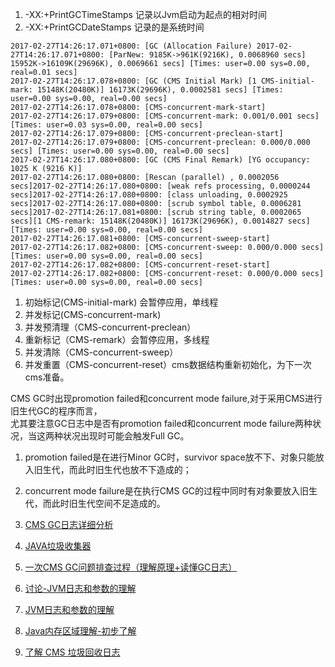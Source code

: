 
1. -XX:+PrintGCTimeStamps 记录以Jvm启动为起点的相对时间   
2. -XX:+PrintGCDateStamps 记录的是系统时间

```
2017-02-27T14:26:17.071+0800: [GC (Allocation Failure) 2017-02-27T14:26:17.071+0800: [ParNew: 9185K->961K(9216K), 0.0068960 secs] 15952K->16109K(29696K), 0.0069661 secs] [Times: user=0.00 sys=0.00, real=0.01 secs] 
2017-02-27T14:26:17.078+0800: [GC (CMS Initial Mark) [1 CMS-initial-mark: 15148K(20480K)] 16173K(29696K), 0.0002581 secs] [Times: user=0.00 sys=0.00, real=0.00 secs] 
2017-02-27T14:26:17.078+0800: [CMS-concurrent-mark-start]
2017-02-27T14:26:17.079+0800: [CMS-concurrent-mark: 0.001/0.001 secs] [Times: user=0.03 sys=0.00, real=0.00 secs] 
2017-02-27T14:26:17.079+0800: [CMS-concurrent-preclean-start]
2017-02-27T14:26:17.079+0800: [CMS-concurrent-preclean: 0.000/0.000 secs] [Times: user=0.00 sys=0.00, real=0.00 secs] 
2017-02-27T14:26:17.080+0800: [GC (CMS Final Remark) [YG occupancy: 1025 K (9216 K)]
2017-02-27T14:26:17.080+0800: [Rescan (parallel) , 0.0002056 secs]2017-02-27T14:26:17.080+0800: [weak refs processing, 0.0000244 secs]2017-02-27T14:26:17.080+0800: [class unloading, 0.0002925 secs]2017-02-27T14:26:17.080+0800: [scrub symbol table, 0.0006281 secs]2017-02-27T14:26:17.081+0800: [scrub string table, 0.0002065 secs][1 CMS-remark: 15148K(20480K)] 16173K(29696K), 0.0014827 secs] [Times: user=0.00 sys=0.00, real=0.00 secs] 
2017-02-27T14:26:17.081+0800: [CMS-concurrent-sweep-start]
2017-02-27T14:26:17.082+0800: [CMS-concurrent-sweep: 0.000/0.000 secs] [Times: user=0.00 sys=0.00, real=0.00 secs] 
2017-02-27T14:26:17.082+0800: [CMS-concurrent-reset-start]
2017-02-27T14:26:17.082+0800: [CMS-concurrent-reset: 0.000/0.000 secs] [Times: user=0.00 sys=0.00, real=0.00 secs] 
```
>
1. 初始标记(CMS-initial-mark) 会暂停应用，单线程
2. 并发标记(CMS-concurrent-mark)
3. 并发预清理（CMS-concurrent-preclean）
4. 重新标记（CMS-remark）会暂停应用，多线程
5. 并发清除（CMS-concurrent-sweep）
6. 并发重置（CMS-concurrent-reset）cms数据结构重新初始化，为下一次cms准备。


CMS GC时出现promotion failed和concurrent mode failure,对于采用CMS进行旧生代GC的程序而言，   
尤其要注意GC日志中是否有promotion failed和concurrent mode failure两种状况，当这两种状况出现时可能会触发Full GC。
>
1. promotion failed是在进行Minor GC时，survivor space放不下、对象只能放入旧生代，而此时旧生代也放不下造成的；
2. concurrent mode failure是在执行CMS GC的过程中同时有对象要放入旧生代，而此时旧生代空间不足造成的。



1. [CMS GC日志详细分析](http://blog.csdn.net/a417930422/article/details/16948933)   
2. [JAVA垃圾收集器](http://blog.csdn.net/ffm83/article/category/2845293)
3. [一次CMS GC问题排查过程（理解原理+读懂GC日志）](http://itindex.net/detail/47030-cms-gc-%E9%97%AE%E9%A2%98)
4. [讨论-JVM日志和参数的理解](http://hllvm.group.iteye.com/group/topic/34182)
5. [JVM日志和参数的理解](http://hot66hot.iteye.com/blog/2075819)
6. [Java内存区域理解-初步了解](http://iamzhongyong.iteye.com/blog/1333100)
7. [了解 CMS 垃圾回收日志](http://ifeve.com/jvm-cms-log/)
